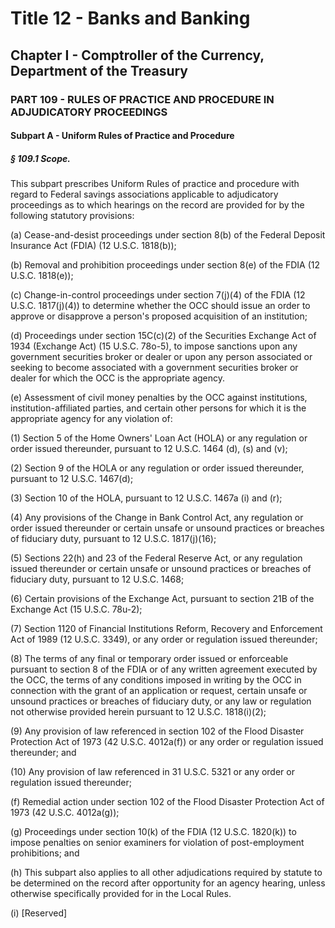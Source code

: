 
# Title 12 - Banks and Banking
## Chapter I - Comptroller of the Currency, Department of the Treasury
### PART 109 - RULES OF PRACTICE AND PROCEDURE IN ADJUDICATORY PROCEEDINGS
#### Subpart A - Uniform Rules of Practice and Procedure
##### § 109.1 Scope.

This subpart prescribes Uniform Rules of practice and procedure with regard to Federal savings associations applicable to adjudicatory proceedings as to which hearings on the record are provided for by the following statutory provisions:

(a) Cease-and-desist proceedings under section 8(b) of the Federal Deposit Insurance Act (FDIA) (12 U.S.C. 1818(b));

(b) Removal and prohibition proceedings under section 8(e) of the FDIA (12 U.S.C. 1818(e));

(c) Change-in-control proceedings under section 7(j)(4) of the FDIA (12 U.S.C. 1817(j)(4)) to determine whether the OCC should issue an order to approve or disapprove a person's proposed acquisition of an institution;

(d) Proceedings under section 15C(c)(2) of the Securities Exchange Act of 1934 (Exchange Act) (15 U.S.C. 78o-5), to impose sanctions upon any government securities broker or dealer or upon any person associated or seeking to become associated with a government securities broker or dealer for which the OCC is the appropriate agency.

(e) Assessment of civil money penalties by the OCC against institutions, institution-affiliated parties, and certain other persons for which it is the appropriate agency for any violation of:

(1) Section 5 of the Home Owners' Loan Act (HOLA) or any regulation or order issued thereunder, pursuant to 12 U.S.C. 1464 (d), (s) and (v);

(2) Section 9 of the HOLA or any regulation or order issued thereunder, pursuant to 12 U.S.C. 1467(d);

(3) Section 10 of the HOLA, pursuant to 12 U.S.C. 1467a (i) and (r);

(4) Any provisions of the Change in Bank Control Act, any regulation or order issued thereunder or certain unsafe or unsound practices or breaches of fiduciary duty, pursuant to 12 U.S.C. 1817(j)(16);

(5) Sections 22(h) and 23 of the Federal Reserve Act, or any regulation issued thereunder or certain unsafe or unsound practices or breaches of fiduciary duty, pursuant to 12 U.S.C. 1468;

(6) Certain provisions of the Exchange Act, pursuant to section 21B of the Exchange Act (15 U.S.C. 78u-2);

(7) Section 1120 of Financial Institutions Reform, Recovery and Enforcement Act of 1989 (12 U.S.C. 3349), or any order or regulation issued thereunder;

(8) The terms of any final or temporary order issued or enforceable pursuant to section 8 of the FDIA or of any written agreement executed by the OCC, the terms of any conditions imposed in writing by the OCC in connection with the grant of an application or request, certain unsafe or unsound practices or breaches of fiduciary duty, or any law or regulation not otherwise provided herein pursuant to 12 U.S.C. 1818(i)(2);

(9) Any provision of law referenced in section 102 of the Flood Disaster Protection Act of 1973 (42 U.S.C. 4012a(f)) or any order or regulation issued thereunder; and

(10) Any provision of law referenced in 31 U.S.C. 5321 or any order or regulation issued thereunder;

(f) Remedial action under section 102 of the Flood Disaster Protection Act of 1973 (42 U.S.C. 4012a(g));

(g) Proceedings under section 10(k) of the FDIA (12 U.S.C. 1820(k)) to impose penalties on senior examiners for violation of post-employment prohibitions; and

(h) This subpart also applies to all other adjudications required by statute to be determined on the record after opportunity for an agency hearing, unless otherwise specifically provided for in the Local Rules.

(i) [Reserved]
